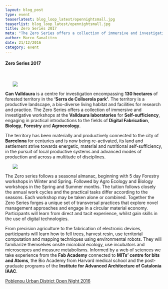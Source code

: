 ```yaml
---
layout: blog_post
type: event
teaserlatest: blog_loop_latest/opennightsmall.jpg
teaserlist: blog_loop_latest/opennightsmall.jpg
title: Zero Series 2017
meta: "The Zero Series offers a collection of immersive and investigative workshops, engaging in practical introductions to the fields of Digital Fabrication, Biology, Forestry and Agroecology"
author: Marco Sanalitro
date: 21/12/2016
category: event
---
```



<h4>Zero Series 2017</h4>

 <br>

<ul><img src= "http://www.fablabbcn.org/img/blog/blog_loop_latest/opennight.jpeg" align="middle"> </ul>

<strong>Can Valldaura</strong> is a centre for investigation encompassing <strong>130 hectares</strong> of forested territory in the <strong>‘Serra de Collserola park’</strong>. The territory is a productive landscape, a bio-diverse living habitat and facilities for research and practice. The Zero Series offers a collection of immersive and investigative workshops at the <strong>Valldaura laboratories</strong> for <strong>Self-sufficiency</strong>, engaging in practical introductions to the fields of <strong>Digital Fabrication</strong>, <strong>Biology</strong>, <strong>Forestry</strong> and <strong>Agroecology</strong>. <br>

The territory has been materially and productively connected to the city of <strong>Barcelona</strong> for centuries and is now being re-activated, its land and settlement strive towards energetic, material and nutritional self-sufficiency, in the pursuit of local productive systems and advanced modes of production and across a multitude of disciplines.<br>

<ul><img src= "http://www.fablabbcn.org/img/blog/blog_loop_latest/opennight.jpeg" align="middle"> </ul>

The Zero series follows a seasonal almanac, beginning with 5 day Forestry workshops in Winter and Spring. Followed by Agro Ecology and Biology workshops in the Spring and Summer months. The tuition follows closely the annual work cycles and the practical tasks differ according to the seasons. Each workshop may be taken alone or combined. Together the Zero Series forges a unique set of transversal practices that explore novel management approaches and engage in a circular material economy. Participants will learn from direct and tacit experience, whilst gain skills in the use of digital technologies.<br>

From precision agriculture to the fabrication of electronic devices, participants will learn how to fell trees, harvest resin, use territorial computation and mapping techniques using environmental robots. They will familiarize themselves onsite microbial ecology, use incubators and microscopes and measure metabolisms. Informed by a web of sciences we take experience from the <strong>Fab Academy</strong> connected to <strong>MITs’ centre for bits and Atoms</strong>, the Bio Academy from Harvard medical school and the post-graduate programs of the <strong>Institute for Advanced Architecture of Catalonia IAAC</strong>.<br>

<a href="http://www.poblenouurbandistrict.com/en/opennight16/">Poblenou Urban District Open Night 2016</a><br>


